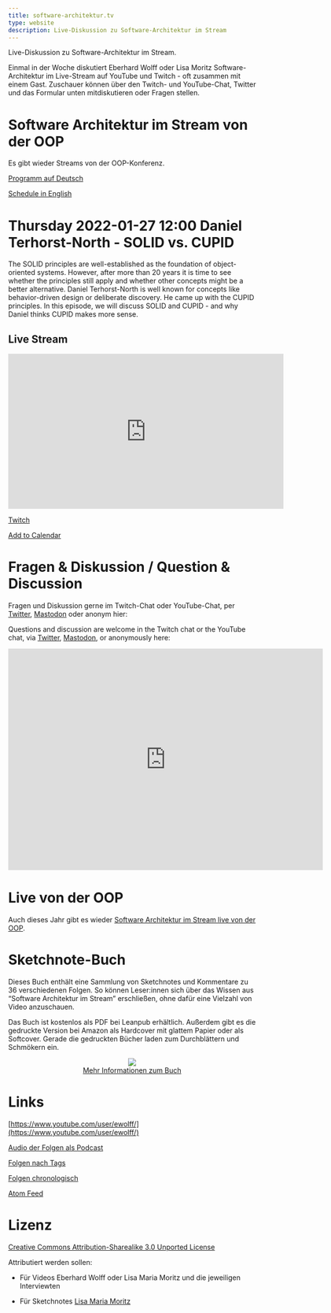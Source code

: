```yaml
---
title: software-architektur.tv
type: website
description: Live-Diskussion zu Software-Architektur im Stream
---
```


Live-Diskussion zu Software-Architektur im Stream. 

Einmal in der Woche diskutiert Eberhard Wolff oder Lisa Moritz
Software-Architektur im
Live-Stream auf YouTube und Twitch - oft zusammen mit einem
Gast. Zuschauer können über den Twitch- und YouTube-Chat, Twitter und
das Formular unten mitdiskutieren oder Fragen
stellen. 
 
# Software Architektur im Stream von der OOP

Es gibt wieder Streams von der OOP-Konferenz.

[Programm auf Deutsch](oop.html)

[Schedule in English](oop-english.html)


# Thursday 2022-01-27 12:00 Daniel Terhorst-North - SOLID vs. CUPID

The SOLID principles are well-established as the foundation of
object-oriented systems. However, after more than 20 years it is time
to see whether the principles still apply and whether other concepts
might be a better alternative. Daniel Terhorst-North is well known for
concepts like behavior-driven design or deliberate discovery. He came
up with the CUPID principles. In this episode, we will discuss SOLID
and CUPID - and why Daniel thinks CUPID makes more sense.

## Live Stream

<center>
<div aclass="embed-container"> <iframe width="560" height="315"
src="https://www.youtube-nocookie.com/embed/2QahGarHpXQ"
frameborder="0" allow="accelerometer; autoplay; clipboard-write;
encrypted-media; gyroscope; picture-in-picture"
allowfullscreen></iframe> </div>
</center>

[Twitch](https://www.twitch.tv/ebrwolff)

[Add to Calendar](appointment.ics)

<!-- You can hear and see Sam and Eberhard in this stream.  -->

<!-- ## Live Sketchnoting -->

<!-- <center> -->
<!-- <div aclass="embed-container"> <iframe width="560" height="315" -->
<!-- src="https://www.youtube-nocookie.com/embed/AIQASatvxGw" -->
<!-- frameborder="0" allow="accelerometer; autoplay; clipboard-write; -->
<!-- encrypted-media; gyroscope; picture-in-picture" -->
<!-- allowfullscreen></iframe> </div> -->
<!-- </center> -->

<!-- You can see Lisa drawing sketchnotes and hear Sam and Eberhard in this -->
<!-- stream. -->

# Fragen & Diskussion  / Question & Discussion

Fragen und Diskussion gerne im Twitch-Chat oder YouTube-Chat, per
[Twitter](https://twitter.com/ewolff),
[Mastodon](https://mastodon.social/web/@ewolff) oder anonym
hier:

Questions and discussion are welcome in the Twitch chat or the
YouTube chat, via [Twitter](https://twitter.com/ewolff),
[Mastodon](https://mastodon.social/web/@ewolff), or
anonymously here:

<div class="embed-container">
<div class="ratio4x3">
<iframe
src="https://docs.google.com/forms/d/e/1FAIpQLSf0xIZkNG_wRJ0IiobVcO3Z-q3dQMcwYTww0wgiWCupZCKM4A/viewform?embedded=true"
width="640" height="450" frameborder="0" marginheight="0"
marginwidth="0">Loading…</iframe>
</div>
</div>


# Live von der OOP

Auch dieses Jahr gibt es wieder [Software Architektur im Stream live
von der OOP](oop.html).

# Sketchnote-Buch

Dieses Buch enthält eine Sammlung von Sketchnotes und Kommentare zu 36
verschiedenen Folgen. So können Leser:innen sich über das Wissen aus
“Software Architektur im Stream” erschließen, ohne dafür eine Vielzahl
von Video anzuschauen.

Das Buch ist kostenlos als PDF bei Leanpub erhältlich. Außerdem gibt
es die gedruckte Version bei Amazon als Hardcover mit glattem Papier
oder als Softcover. Gerade die gedruckten Bücher laden zum
Durchblättern und Schmökern ein. 

<center>

<a href="sketchnote-buch"> <img
src="sketchnote-buch.jpg" /> <br /> Mehr Informationen zum Buch</a>

</center>

# Links

[https://www.youtube.com/user/ewolff/](https://www.youtube.com/user/ewolff/)

[Audio der Folgen als Podcast](podcast.html)

[Folgen nach Tags](tags.html)

[Folgen chronologisch](chronologisch.html)

[Atom Feed](feed.xml)

# Lizenz

[Creative Commons Attribution-Sharealike 3.0 Unported
License](http://creativecommons.org/licenses/by-sa/3.0/)

Attributiert werden sollen:

* Für Videos Eberhard Wolff oder Lisa Maria Moritz und die jeweiligen Interviewten

* Für Sketchnotes [Lisa Maria Moritz](https://twitter.com/Teapot4181)
